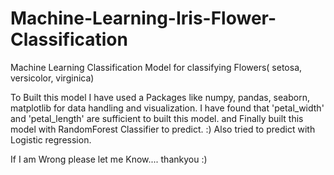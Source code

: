 # Machine-Learning-Iris-Flower-Classification
Machine Learning Classification Model for classifying Flowers( setosa, versicolor, virginica)

To Built this model I have used a Packages like numpy, pandas, seaborn, matplotlib for data handling and visualization.
I have found that 'petal_width' and 'petal_length' are sufficient to built this model.
and Finally built this model with RandomForest Classifier to predict.
:) Also tried to predict with Logistic regression.

If I am Wrong please let me Know.... thankyou :)
